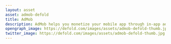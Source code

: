 ```yaml
---
layout: asset
asset: admob-defold
title: AdMob
description: AdMob helps you monetize your mobile app through in-app advertising. Ads can be displayed in a number of formats and are seamlessly added to platform native UI components.
opengraph_image: https://defold.com/images/assets/admob-defold-thumb.jpg
twitter_image: https://defold.com/images/assets/admob-defold-thumb.jpg
---
```

